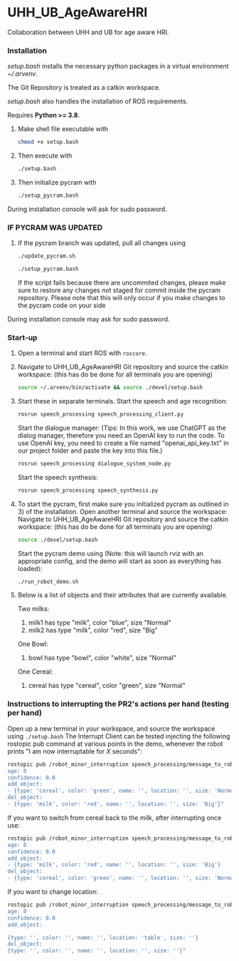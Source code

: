 # UHH_UB_AgeAwareHRI
Collaboration between UHH and UB for age aware HRI.

### Installation
*setup.bash* installs the necessary python packages in a virtual environment *~/.arvenv*.

The Git Repository is treated as a catkin workspace. 

*setup.bash* also handles the installation of ROS requirements.

Requires **Python >= 3.8**.

1) Make shell file executable with
    ```bash
   chmod +x setup.bash
    ```
3) Then execute with
    ```bash
   ./setup.bash
    ```
5) Then initialize pycram with
    ```bash
   ./setup_pycram.bash
    ```
During installation console will ask for sudo password.

### IF PYCRAM WAS UPDATED

1) If the pycram branch was updated, pull all changes using
   ```bash
   ./update_pycram.sh
    ```
   ```bash
   ./setup_pycram.bash
    ```
   If the script fails because there are uncommited changes, please make sure to
   restore any changes not staged for commit inside the pycram repository.
   Please note that this will only occur if you make changes to the pycram code on your side
   
During installation console may ask for sudo password.


### Start-up
1) Open a terminal and start ROS with ```roscore```.
2) Navigate to UHH_UB_AgeAwareHRI Git repository and source the catkin workspace: (this has do be done for all terminals you are opening)
   ```bash
   source ~/.arvenv/bin/activate && source ./devel/setup.bash
   ```
4) Start these in separate terminals. 
   Start the speech and age recognition:
    ```bash
   rosrun speech_processing speech_processing_client.py
   ```
   Start the dialogue manager:
   (Tips: In this work, we use ChatGPT as the dialog manager, therefore you need an OpenAI key to run the code. To use OpenAI key, you need to create a file named "openai_api_key.txt" in our project folder and paste the key into this file.)
    ```bash
   rosrun speech_processing dialogue_system_node.py
   ```
   Start the speech synthesis:
    ```bash
   rosrun speech_processing speech_synthesis.py
   ```
 
5) To start the pycram, first make sure you initialized pycram as outlined in 3) of the installation. Open another terminal and source the workspace:
   Navigate to UHH_UB_AgeAwareHRI Git repository and source the catkin workspace: (this has do be done for all terminals you are opening)
   ```bash
   source ./devel/setup.bash
   ```
  
   Start the pycram demo using (Note: this will launch rviz with an appropriate config, and the demo will start as soon as everything has loaded):
   ```bash
   ./run_robot_demo.sh 
   ```

6) Below is a list of objects and their attributes that are currently available.
   
   Two milks:
   1. milk1 has type "milk", color "blue", size "Normal"
   2. milk2 has type "milk", color "red", size "Big"

   One Bowl:
   1. bowl has type "bowl", color "white", size "Normal"

   One Cereal:
   1. cereal has type "cereal", color "green", size "Normal"
  
   
### Instructions to interrupting the PR2's actions per hand (testing per hand)
Open up a new terminal in your workspace, and source the workspace using ```./setup.bash```
The Interrupt Client can be tested injecting the following rostopic pub command at various points in the demo, whenever the robot prints "I am now interruptable for *X* seconds":
   ```bash
   rostopic pub /robot_minor_interruption speech_processing/message_to_robot "command: 'bring_me'
   age: 0
   confidence: 0.0
   add_object:
   - {type: 'cereal', color: 'green', name: '', location: '', size: 'Normal'}
   del_object:
   - {type: 'milk', color: 'red', name: '', location: '', size: 'Big'}" 
   ``` 
   
If you want to switch from cereal back to the milk, after interrupting once use:
   ```bash
   rostopic pub /robot_minor_interruption speech_processing/message_to_robot "command: 'bring_me'
   age: 0
   confidence: 0.0
   add_object:
   - {type: 'milk', color: 'red', name: '', location: '', size: 'Big'}
   del_object:
   - {type: 'cereal', color: 'green', name: '', location: '', size: 'Normal'}"
   ```
If you want to change location:
```bash
rostopic pub /robot_minor_interruption speech_processing/message_to_robot "command: 'change_location'
age: 0
confidence: 0.0
add_object:

{type: '', color: '', name: '', location: 'table', size: ''}
del_object:
{type: '', color: '', name: '', location: '', size: ''}"
```

 
  
   
   
   
   
